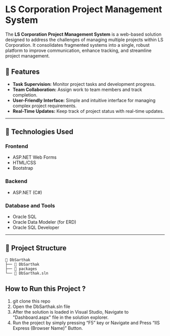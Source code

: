 # LS Corporation Project Management System

The **LS Corporation Project Management System** is a web-based solution designed to address the challenges of managing multiple projects within LS Corporation. It consolidates fragmented systems into a single, robust platform to improve communication, enhance tracking, and streamline project management.

## 📌 Features
- **Task Supervision:** Monitor project tasks and development progress.  
- **Team Collaboration:** Assign work to team members and track completion.  
- **User-Friendly Interface:** Simple and intuitive interface for managing complex project requirements.  
- **Real-Time Updates:** Keep track of project status with real-time updates.  

---

## 🚀 Technologies Used
### **Frontend**
- ASP.NET Web Forms  
- HTML/CSS
- Bootstrap

### **Backend**
- ASP.NET (C#)

### **Database and Tools**
- Oracle SQL  
- Oracle Data Modeler (for ERD)  
- Oracle SQL Developer  

---

## 📂 Project Structure
```plaintext
📁 DbSarthak
├── 📁 DbSarthak
├── 📁 packages
└── 📄 DbSarthak.sln
```

## How to Run this Project ?
1. git clone this repo
2. Open the DbSarthak.sln file
3. After the solution is loaded in Visual Studio, Navigate to "Dashboard.aspx" file in the solution explorer.
4. Run the project by simply pressing “F5” key or Navigate and Press “IIS Express (Browser Name)” Button.

